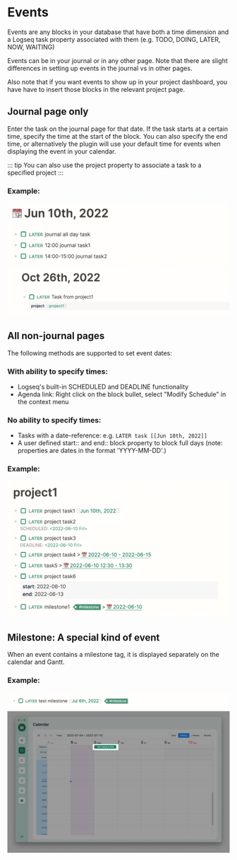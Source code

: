# Events

Events are any blocks in your database that have both a time dimension and a Logseq task property associated with them (e.g. TODO, DOING, LATER, NOW, WAITING)

Events can be in your journal or in any other page. Note that there are slight differences in setting up events in the journal vs in other pages. 

Also note that if you want events to show up in your project dashboard, you have have to insert those blocks in the relevant project page.

## Journal page only

Enter the task on the journal page for that date. If the task starts at a certain time, specify the time at the start of the block. You can also specify the end time, or alternatively the plugin will use your default time for events when displaying the event in your calendar.

::: tip
You can also use the project property to associate a task to a specified project
:::


### Example:
![journal tasks](../../screenshots/journal-tasks.png)
![project-task-from-journal](../../screenshots/project-task-from-journal.png)

## All non-journal pages

The following methods are supported to set event dates:

### With ability to specify times:
- Logseq's built-in SCHEDULED and DEADLINE functionality
- Agenda link: Right click on the block bullet, select "Modify Schedule" in the context menu
  
### No ability to specify times: 
- Tasks with a date-reference: e.g. `LATER task [[Jun 10th, 2022]]`
- A user defined start:: and end:: block property to block full days (note: properties are dates in the format 'YYYY-MM-DD'.)

### Example:
![project tasks](../../screenshots/project-tasks.png)

## Milestone: A special kind of event

When an event contains a milestone tag, it is displayed separately on the calendar and Gantt.

### Example:
![milestone block](../../screenshots/milestone-block.png)
![milestone calendar](../../screenshots/milestone-calendar.png)

